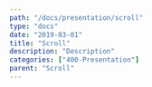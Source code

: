 ```yaml
---
path: "/docs/presentation/scroll"
type: "docs"
date: "2019-03-01"
title: "Scroll"
description: "Description"
categories: ["400-Presentation"]
parent: "Scroll"
---
```

